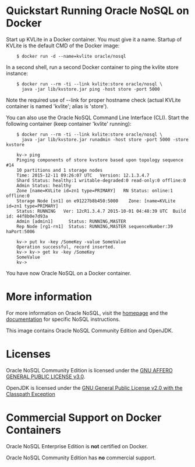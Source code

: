 # Quickstart Running Oracle NoSQL on Docker
Start up KVLite in a Docker container. You must give it a name. Startup of KVLite is the default CMD of the Docker image:

        $ docker run -d --name=kvlite oracle/nosql

In a second shell, run a second Docker container to ping the kvlite store instance:

        $ docker run --rm -ti --link kvlite:store oracle/nosql \
          java -jar lib/kvstore.jar ping -host store -port 5000

Note the required use of --link for proper hostname check (actual KVLite container is named 'kvlite'; alias is 'store').

You can also use the Oracle NoSQL Command Line Interface (CLI). Start the following container (keep container 'kvlite' running):

        $ docker run --rm -ti --link kvlite:store oracle/nosql \
          java -jar lib/kvstore.jar runadmin -host store -port 5000 -store kvstore

        kv-> ping 
        Pinging components of store kvstore based upon topology sequence #14
        10 partitions and 1 storage nodes
        Time: 2015-12-11 09:26:07 UTC   Version: 12.1.3.4.7
        Shard Status: healthy:1 writable-degraded:0 read-only:0 offline:0
        Admin Status: healthy
        Zone [name=KVLite id=zn1 type=PRIMARY]   RN Status: online:1 offline:0
        Storage Node [sn1] on e91227b8b450:5000    Zone: [name=KVLite id=zn1 type=PRIMARY]    
        Status: RUNNING   Ver: 12cR1.3.4.7 2015-10-01 04:48:39 UTC  Build id: 44f8b0e7d93a
        Admin [admin1]		Status: RUNNING,MASTER
        Rep Node [rg1-rn1]	Status: RUNNING,MASTER sequenceNumber:39 haPort:5006

        kv-> put kv -key /SomeKey -value SomeValue
        Operation successful, record inserted.
        kv-> kv-> get kv -key /SomeKey
        SomeValue
        kv->

You have now Oracle NoSQL on a Docker container.

# More information
For more information on Oracle NoSQL, visit the [homepage](http://www.oracle.com/technetwork/database/database-technologies/nosqldb/overview/index.html) and the [documentation](http://docs.oracle.com/cd/NOSQL/html/index.html) for specific NoSQL instructions.

This image contains Oracle NoSQL Community Edition and OpenJDK.

# Licenses
Oracle NoSQL Community Edition is licensed under the [GNU AFFERO GENERAL PUBLIC LICENSE v3.0](http://www.oracle.com/technetwork/database/database-technologies/nosqldb/documentation/nosql-db-agpl-license-1432845.txt).

OpenJDK is licensed under the [GNU General Public License v2.0 with the Classpath Exception](http://openjdk.java.net/legal/gplv2+ce.html)

# Commercial Support on Docker Containers
Oracle NoSQL Enterprise Edition is **not** certified on Docker.

Oracle NoSQL Community Edition has **no** commercial support.

